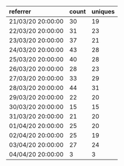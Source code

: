 | referrer          | count | uniques |
| :---------------- | :---- | :------ |
| 21/03/20 20:00:00 | 30    | 19      |
| 22/03/20 20:00:00 | 31    | 23      |
| 23/03/20 20:00:00 | 37    | 21      |
| 24/03/20 20:00:00 | 43    | 28      |
| 25/03/20 20:00:00 | 40    | 28      |
| 26/03/20 20:00:00 | 28    | 23      |
| 27/03/20 20:00:00 | 33    | 29      |
| 28/03/20 20:00:00 | 44    | 31      |
| 29/03/20 20:00:00 | 22    | 20      |
| 30/03/20 20:00:00 | 15    | 15      |
| 31/03/20 20:00:00 | 21    | 20      |
| 01/04/20 20:00:00 | 25    | 20      |
| 02/04/20 20:00:00 | 25    | 19      |
| 03/04/20 20:00:00 | 27    | 24      |
| 04/04/20 20:00:00 | 3     | 3       |